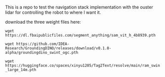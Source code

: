 This is a repo to test the navigation stack implementation with the ouster lidar for controlling the robot to where I want it.



download the three weight files here:

`wget https://dl.fbaipublicfiles.com/segment_anything/sam_vit_h_4b8939.pth`

`wget https://github.com/IDEA-Research/GroundingDINO/releases/download/v0.1.0-alpha/groundingdino_swint_ogc.pth`

`wget https://huggingface.co/spaces/xinyu1205/Tag2Text/resolve/main/ram_swin_large_14m.pth`
